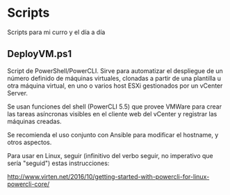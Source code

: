 # Scripts
Scripts para mi curro y el día a día

## DeployVM.ps1
Script de PowerShell/PowerCLI. Sirve para automatizar el despliegue de un número definido de máquinas virtuales, clonadas a partir de una plantilla u otra máquina virtual, en uno o varios host ESXi gestionados por un vCenter Server.

Se usan funciones del shell (PowerCLI 5.5) que provee VMWare para crear las tareas asíncronas visibles en el cliente web del vCenter y registrar las máquinas creadas.

Se recomienda el uso conjunto con Ansible para modificar el hostname, y otros aspectos.

Para usar en Linux, seguir (infinitivo del verbo seguir, no imperativo que sería "seguid") estas instrucciones:

http://www.virten.net/2016/10/getting-started-with-powercli-for-linux-powercli-core/
